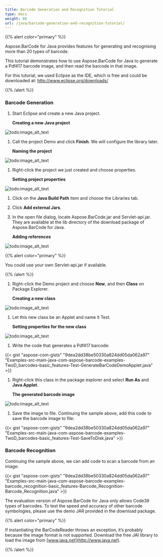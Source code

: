 ```yaml
---
title: Barcode Generation and Recognition Tutorial
type: docs
weight: 80
url: /java/barcode-generation-and-recognition-tutorial/
---
```


{{% alert color="primary" %}} 

Aspose.BarCode for Java provides features for generating and recognising more than 20 types of barcode.

This tutorial demonstrates how to use Aspose.BarCode for Java to generate a Pdf417 barcode image, and then read the barcode in that image.

For this tutorial, we used Eclipse as the IDE, which is free and could be downloaded at:
<http://www.eclipse.org/downloads/>

{{% /alert %}} 
### **Barcode Generation**
1. Start Eclipse and create a new Java project.

   **Creating a new Java project** 

![todo:image_alt_text](barcode-generation-and-recognition-tutorial_1.png)

1. Call the project Demo and click **Finish**.
   We will configure the library later.

   **Naming the project** 

![todo:image_alt_text](barcode-generation-and-recognition-tutorial_2.png)

1. Right-click the project we just created and choose properties.

   **Setting project properties** 

![todo:image_alt_text](barcode-generation-and-recognition-tutorial_3.png)

1. Click on the **Java Build Path** item and choose the Libraries tab.
1. Click **Add external Jars**.
1. In the open file dialog, locate Aspose.BarCode.jar and Servlet-api.jar. They are available at the lib directory of the download package of Aspose.BarCode for Java.

   **Adding references** 

![todo:image_alt_text](barcode-generation-and-recognition-tutorial_4.png)

{{% alert color="primary" %}} 

You could use your own Servlet-api.jar if available.

{{% /alert %}}

1. Right-click the Demo project and choose **New**, and then **Class** on Package Explorer.

   **Creating a new class** 

![todo:image_alt_text](barcode-generation-and-recognition-tutorial_5.png)

1. Let this new class be an Applet and name it Test.

   **Setting properties for the new class** 

![todo:image_alt_text](barcode-generation-and-recognition-tutorial_6.png)

1. Write the code that generates a Pdf417 barcode:

{{< gist "aspose-com-gists" "9dea2dd38be50330a824dd05da062a97" "Examples-src-main-java-com-aspose-barcode-examples-TwoD_barcodes-basic_features-Test-GenerateBarCodeDemoApplet.java" >}}

1. Right-click this class in the package explorer and select **Run As** and **Java Applet**.

   **The generated barcode image** 

![todo:image_alt_text](barcode-generation-and-recognition-tutorial_7.png)

1. Save the image to file. Continuing the sample above, add this code to save the barcode image to file:

{{< gist "aspose-com-gists" "9dea2dd38be50330a824dd05da062a97" "Examples-src-main-java-com-aspose-barcode-examples-TwoD_barcodes-basic_features-Test-SaveToDisk.java" >}}
### **Barcode Recognition**
Continuing the sample above, we can add code to scan a barcode from an image:

{{< gist "aspose-com-gists" "9dea2dd38be50330a824dd05da062a97" "Examples-src-main-java-com-aspose-barcode-examples-barcode_recognition-basic_features-Barcode_Recognition-Barcode_Recognition.java" >}}

The evaluation version of Aspose.BarCode for Java only allows Code39 types of barcodes. To test the speed and accuracy of other barcode symbologies, please use the demo JAR provided in the download package.

{{% alert color="primary" %}} 

If instantiating the BarCodeReader throws an exception, it’s probably because the image format is not supported. Download the free JAI library to load the image from [www.java.net](http://www.java.net).

{{% /alert %}}
